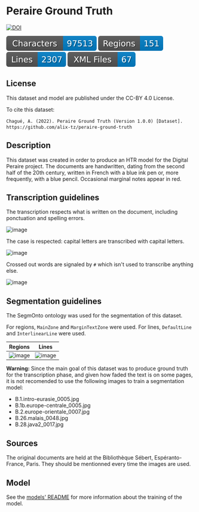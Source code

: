 Peraire Ground Truth
=====================

[![DOI](https://zenodo.org/badge/523701721.svg)](https://zenodo.org/badge/latestdoi/523701721)

![characters badge](badges/characters.svg) ![regions badge](badges/regions.svg) ![lines badge](badges/lines.svg) ![files badge](badges/files.svg) 

## License

This dataset and model are published under the CC-BY 4.0 License.

To cite this dataset:

```
Chagué, A. (2022). Peraire Ground Truth (Version 1.0.0) [Dataset]. https://github.com/alix-tz/peraire-ground-truth
```

## Description

This dataset was created in order to produce an HTR model for the Digital Peraire project. The documents are handwritten, dating from the second half of the 20th century, written in French with a blue ink pen or, more frequently, with a blue pencil. Occasional marginal notes appear in red. 

## Transcription guidelines

The transcription respects what is written on the document, including ponctuation and spelling errors. 

![image](https://user-images.githubusercontent.com/33317799/195112502-5a667927-654f-4bef-9877-792915351ab3.png)

The case is respected: capital letters are transcribed with capital letters.

![image](https://user-images.githubusercontent.com/33317799/195112677-32b18440-f669-4802-83e1-ab61f19902ea.png)

Crossed out words are signaled by `#` which isn't used to transcribe anything else.

![image](https://user-images.githubusercontent.com/33317799/195113809-5c5bcc36-2da4-4114-b46a-5ddc0d01480e.png)

## Segmentation guidelines

The SegmOnto ontology was used for the segmentation of this dataset. 

For regions, `MainZone` and `MarginTextZone` were used. For lines, `DefaultLine` and `InterlinearLine` were used. 

| Regions | Lines |
| :-----: | :---: |
| ![image](https://user-images.githubusercontent.com/33317799/195114722-222dfd08-7fba-4943-a86d-dc73aeab26bf.png) | ![image](https://user-images.githubusercontent.com/33317799/195115222-b71aa830-abcf-42c7-9259-03468a821b31.png) |

**Warning:** Since the main goal of this dataset was to produce ground truth for the transcription phase, and given how faded the text is on some pages, it is not recomended to use the following images to train a segmentation model:

- B.1.intro-eurasie_0005.jpg
- B.1b.europe-centrale_0005.jpg
- B.2.europe-orientale_0007.jpg 
- B.26.malais_0048.jpg
- B.28.java2_0017.jpg

## Sources

The original documents are held at the Bibliothèque Sébert, Espéranto-France, Paris. They should be mentionned every time the images are used. 

## Model

See the [models' README](https://github.com/alix-tz/peraire-ground-truth/blob/master/models/readme.md) for more information about the training of the model. 

<!--

## Trainset preparation

With Kraken 4.1.2.

```
ketos compile --random-split 0.8 0.1 0.1 -f xml -o train.arrow $PWD/../data/train/*.xml
```

-->